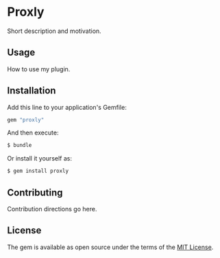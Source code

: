 # Proxly
Short description and motivation.

## Usage
How to use my plugin.

## Installation
Add this line to your application's Gemfile:

```ruby
gem "proxly"
```

And then execute:
```bash
$ bundle
```

Or install it yourself as:
```bash
$ gem install proxly
```

## Contributing
Contribution directions go here.

## License
The gem is available as open source under the terms of the [MIT License](https://opensource.org/licenses/MIT).
